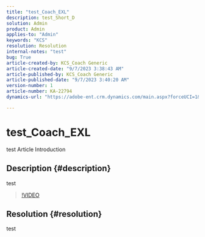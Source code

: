 ```yaml
---
title: "test_Coach_EXL"
description: test_Short_D
solution: Admin
product: Admin
applies-to: "Admin"
keywords: "KCS"
resolution: Resolution
internal-notes: "test"
bug: True
article-created-by: KCS_Coach Generic
article-created-date: "9/7/2023 3:38:43 AM"
article-published-by: KCS_Coach Generic
article-published-date: "9/7/2023 3:40:20 AM"
version-number: 1
article-number: KA-22794
dynamics-url: "https://adobe-ent.crm.dynamics.com/main.aspx?forceUCI=1&pagetype=entityrecord&etn=knowledgearticle&id=5de6430a-304d-ee11-be6e-6045bd006704"

---
```

# test_Coach_EXL


test Article Introduction

## Description {#description}

test

>[!VIDEO](https://video.tv.adobe.com/v/18696?quality=9&amp;learn=on)

 


## Resolution {#resolution}


test
